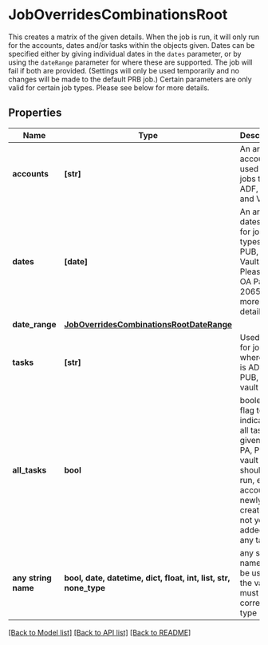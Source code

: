 # JobOverridesCombinationsRoot

This creates a matrix of the given details. When the job is run, it will only run for the accounts, dates and/or tasks within the objects given. Dates can be specified either by giving individual dates in the `dates` parameter, or by using the `dateRange` parameter for where these are supported. The job will fail if both are provided. (Settings will only be used temporarily and no changes will be made to the default PRB job.) Certain parameters are only valid for certain job types. Please see below for more details.

## Properties
Name | Type | Description | Notes
------------ | ------------- | ------------- | -------------
**accounts** | **[str]** | An array of accounts, used for jobs types ADF, PUB, and Vault | [optional] 
**dates** | **[date]** | An array of dates, used for jobs types ADF, PUB, and Vault. Please see OA Page 20650 for more details | [optional] 
**date_range** | [**JobOverridesCombinationsRootDateRange**](JobOverridesCombinationsRootDateRange.md) |  | [optional] 
**tasks** | **[str]** | Used only for jobs where type is ADF, PA, PUB, or vault | [optional] 
**all_tasks** | **bool** | boolean flag to indicate if all tasks for given ADF, PA, PUB, or vault job should be run, e.g. if account is newly created and not yet added to any tasks | [optional] 
**any string name** | **bool, date, datetime, dict, float, int, list, str, none_type** | any string name can be used but the value must be the correct type | [optional]

[[Back to Model list]](../README.md#documentation-for-models) [[Back to API list]](../README.md#documentation-for-api-endpoints) [[Back to README]](../README.md)


